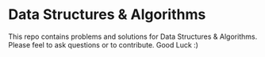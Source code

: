# Data Structures & Algorithms

This repo contains problems and solutions for Data Structures & Algorithms. Please feel to ask questions or to contribute. Good Luck :)
